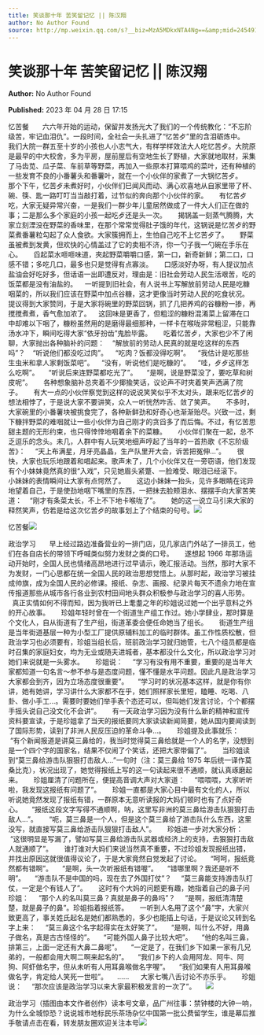 ```yaml
---
title: 笑谈那十年 苦笑留记忆 || 陈汉翔
author: No Author Found
source: http://mp.weixin.qq.com/s?__biz=MzA5MDkxNTA4Ng==&amp;mid=2454913560&amp;idx=1&amp;sn=505f1e5251dc16c6848d882d6b14a70e&amp;chksm=87a3ca79b0d4436f6e528bae14844f82c6cc14f3099bb8e7b24756d3a4ddb8a32915bf801222#rd
---
```


# 笑谈那十年 苦笑留记忆 || 陈汉翔

**Author:** No Author Found

**Published:** 2023 年 04 月 28 日 17:15

忆苦餐       六六年开始的运动，保留并发扬光大了我们的一个传统教化：“不忘阶级苦，牢记血泪仇”。一段时间，全社会一头扎进了“忆苦歺”里的含泪砺炼中。      我们大院一群五至十岁的小孩也人小志气大，有样学样效法大人吃忆苦歺。大院原是最早的中大校舍，多为平房，屋前屋后有空地生长了野植，大家就地取材，采集了马齿苋、瓜子菜、车前草等野菜，再加入一些原本打算喂鸡的菜叶，还有种植的一些发育不良的小番薯头和番薯叶，就在一个小伙伴的家煮了一大锅忆苦歺。      那个下午，忆苦歺未煮好时，小伙伴们巳闻风而动、满心欢喜地从自家里带了杯、碗、筷、匙一路叮叮当当敲打着，过节似的奔向那个小伙伴的家。      有忆苦歺吃，大家无疑异常兴奋，一是我们一群少年儿童居然做成了一件大人们正在做的事；二是那么多个家庭的小孩一起吃歺还是头一次。      揭锅盖一刻蒸气腾腾，大家立刻湮没在野菜的香味里，在那个常常觉得肚子饿的年代，这锅说是忆苦歺的野菜煮番薯粒勾起了众人食欲。大家簇拥而上，生怕自己吃不上忆苦歺了。      野菜虽被煮到发黄，但欢快的心情盖过了它的卖相不济，你一勺子我一勺碗在手乐在心。      舀起菜水咂咂味道，夾起野菜嚼嚼口感，第一口，新奇新鲜；第二口，口感不错；多吃几口，最多也只是觉得有点寡淡。      口感淡好办呀，有人提议加点盐油会好吃好多，但话语一出即遭反对，理由是：旧社会劳动人民生活艰苦，吃的饭菜都是没有油盐的。    一听提到旧社会，有人说书上写解放前劳动人民是吃糠咽菜的，所以我们应该在野菜中加点谷糠，这才更像当时劳动人民的吃食状况。    提议得到大家赞同，于是大家将碗里的野菜回锅，抓了几把养鸡的谷糠粉一掺，再搅搅煮煮，香气愈加浓了。    这回味是更香了，但粗涩的糠粉混淆菜上留滞在口中却难以下咽了，糠粉虽然用的是磨得最细那种，一样卡在喉咙非常粗涩，只能靠汤水冲下，瞬间吃得大家“依牙扮齿”鬼脸毕露。      吃着忆苦歺，大家也少不了闲聊，大家抛出各种脑补的问题：    “解放前的劳动人民真的就是吃这样的东西吗”？    “听说他们都没吃过肉”。    “吃肉？饭都没得吃啊”。    “我估计是吃那些生虫米和拿人家剩饭菜吧”。    “没有，听说他们是吃糠的”。    “哇，歺歺这样怎么吃啊”。     “听说后来连野菜都吃光了”。     “是啊，说是野菜没了，要吃草和树皮呢”。      各种想象脑补总夾着不少揶揄笑话，议论声不时夾着笑声洒满了院子。      有大一点的小伙伴察觉到这样的说说笑笑似乎不太对头，跟来吃忆苦歺的想法相悖了，于是说大家不要讲笑，众人一听恍然咋舌、敛了笑声。      不多时，大家碗里的小番薯块被挑食完了，各种新鲜劲和好奇心也渐渐贻尽。兴致一过，剩下糠拌野菜的难咽就让一些小伙伴为自己刚才的贪舀多了而后悔。不过，有忆苦思甜主题的无形约束，也只得悻悻地咽着余下的菜糠。      小伙伴们聚在一起，总不乏逗乐的念头。未几，人群中有人玩笑地细声哼起了当年的一首热歌《不忘阶级苦》：     “天上布满星，月牙亮晶晶，生产队里开大会，诉苦把冤伸…”。      很快，大家也玩乐地跟着和唱起来。歌声未了，几个小伙伴又在一旁窃语，他们发现有个小妹妹竟然真的很“入戏”，只见她眉头紧蹩、一脸难受、眼泪已经滚下。      小妹妹的表情瞬间让大家有点愕然了。      这边小妹妹一抬头，见许多眼睛在诧异地望着自己，于是使劲地咽下嘴里的东西，一把抹去脸颊泪水、摆摆手向大家苦笑道：    “刚才有条菜太长，不上不下地卡喉咙了”。      她的这一说立马引来大家的释然笑声，仿若是给这次忆苦歺的故事划上了个结束的句号。![](https://mmbiz.qpic.cn/mmbiz_gif/bL2iaicTYdZn58icRT4Wx1RIiafXoUgyjsA6tOtffq1Ns10XR6volhfj0HzHUH17A7ahKDLTDpOdIDrUcE1TjgZ63A/640?wx_fmt=gif)

忆苦餐![](https://mmbiz.qpic.cn/mmbiz_jpg/PJWG74pLsMZTuaTtX6Sh4XnV5eX14bpFiba6e3LKicn333Ccc4hcvusX9A4tBzB9icVlcLiabYic6jRSdx8E821FhvA/640)

政治学习       早上经过路边准备营业的一排门店，见几家店门外站了一排员工，他们在各自店长的带领下呼喊类似努力发财之类的口号。      遂想起 1966 年那场运动开始时，全国人民也情绪高昂地进行过早请示，晚汇报活动。当然，那时大家不为发财，一门心思都在统一全国人民的政治思想觉悟上。从那时起，政治学习被挂成帅旗，成为全国人民的必修课。报纸、杂志、画报、纪录片每天不遗余力地在宣传报道那些从城市各行各业到农村田间地头群众积极参与政治学习的喜人形势。      真正实情如何不得而知，因为我听已上耄耋之年的珍姐说过她一个出乎意料之外的开心故事。      珍姐年轻时曾在一个街道生产组工作过。她小学肆业，那时算是个文化人，自从街道有了生产组，街道革委会便任命她当了组长。      街道生产组是当年街道基层一种为小型工厂提供原辅料加工的临时群体。虽工作性质松散，但政治学习也必须要有，珍姐当组长后，班前政治学习就归她管，七八个组员都是临时召集的家庭妇女，均为无业或随夫进城者，基本都没什么文化，所以政治学习对她们来说就是一头雾水。      珍姐说：     “学习有没有用不重要，重要的是当年大家都知道一句名言～参不参与是态度问题，懂不懂是水平问题。因此凡是政治学习大家都会到齐，因为立场态度很重要”。     “学习时的状况基本这样，就是你有你讲，她有她讲，学习讲什么大家都不在乎，她们照样家长里短，瞌睡、吃喝、八卦、做小手工…。需要时要她们举手表个态还可以，但叫她们发言讨论，个个都摆手摇头说自己没文化不会讲”。      有一天政治学习因为没有什么新的精神和宣传资料要宣读，于是珍姐拿了当天的报纸要同大家读读新闻简要，她从国内要闻读到了国际形势，读到了非洲人民反压迫的革命斗争…。      珍姐提及此事就乐：     “有个新闻报道是讲莫三鼻给的，我当时觉得莫三鼻给就是一个人的名字，没想到是一个四个字的国家名，结果不仅闹了个笑话，还把大家带偏了”。      当珍姐读到“莫三鼻给游击队狠狠打击敌人…”一句时（注：莫三鼻给 1975 年后统一译作莫桑比克），状况出现了，她觉得报纸上写的这一句读起来很不通顺，就认真琢磨起来。      珍姐厘清了问题所在，便提高音调大声对大家道：     “喂喂喂，大家听听啦，我发现这报纸有问题了”。      珍姐一直都是大家心目中最有文化的人，所以听说她竟然发现了报纸有错，一群原本无意听读报的大妈们顿时也有了点好奇心。     “报纸这段文字写得不通顺啊，呐，这里写非洲的莫三鼻给游击队狠狠打击敌人…”。      “呃，莫三鼻是一个人，但是这个莫三鼻给了游击队什么东西，这里没写，就直接写莫三鼻给游击队狠狠打击敌人”。      珍姐进一步对大家分析：     “这很明显是写漏了，譬如写莫三鼻给游击队武器或经济上的支持，去狠狠打击敌人就通顺了”。      谁打谁对大妈们来说当然真不重要，不过珍姐发现报纸出错，并找出原因这就很值得议论了，于是大家竟然自觉发起了讨论。     “呵呵，报纸竟然都有错啊”。     “是啊，头一次听报纸有错喔”。     “错哪里啊？我还是听不明”。     “游击队不是中国的吗，现在去了外国打仗”？     “莫三鼻能支持游击队打仗，一定是个有钱人了”。      这时有个大妈的问题更有趣，她指着自己的鼻子问珍姐：     “那个人的名叫莫三鼻？真就是鼻子的鼻吗”？     “是啊，报纸清清楚楚，就是鼻子的鼻”。珍姐指着报纸答。      一听到人名用了这个“鼻”字，大家兴致更高了，事关姓氏起名是她们都熟悉的，多少也能插上句话，于是议论又转到名字上来：     “莫三鼻这个名字起得实在太好笑了”。     “是啊，叫什么不好，用鼻子做名，真是古古怪怪的”。     “可能外国人鼻子比较大吧”。     “他的名叫三鼻，排第三，上面一定还有大鼻二鼻呢”。     “一定是了，在我们乡下如果一家有几兄弟的，一般都会用大啊二啊来起名的”。     “我们乡下的人会用阿龙、阿牛、阿狗、阿虾做名字，但从未听有人用耳鼻喉做名字喔”。     “我们如果有人用耳鼻喉做名字，肯定给人笑死一世啦”。     ……      大家七嘴八舌讨论不亦乐乎。      珍姐说：     “那次应该是政治学习以来大家最积极发言的一次了”。     ![](https://mmbiz.qpic.cn/mmbiz_gif/bL2iaicTYdZn58icRT4Wx1RIiafXoUgyjsA6tOtffq1Ns10XR6volhfj0HzHUH17A7ahKDLTDpOdIDrUcE1TjgZ63A/640?wx_fmt=gif)

政治学习（插图由本文作者创作）读本号文章，品广州往事：禁钟楼的大钟一响，为什么全城惊恐？说说城市地标民乐茶场杂忆中国第一批公费留学生，谁是幕后推手敬请点击在看，转发朋友圈欢迎关注本号![](https://mmbiz.qpic.cn/mmbiz_jpg/PJWG74pLsMZTuaTtX6Sh4XnV5eX14bpFxnvXLhN5ibUVLSWEXspkIgtR7lzw0VkhOWRNruH5XhdWDiaHES2l8oGg/640)
